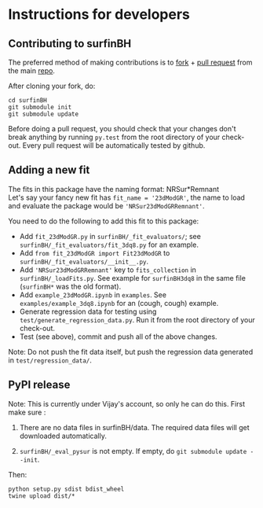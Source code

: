 # Instructions for developers

## Contributing to surfinBH

The preferred method of making contributions is to
[fork](https://help.github.com/articles/fork-a-repo/) + [pull
request](https://help.github.com/articles/about-pull-requests/) from the main
[repo](https://github.com/vijayvarma392/surfinBH).

After cloning your fork, do:

```shell
cd surfinBH
git submodule init
git submodule update
```

Before doing a pull request, you should check that your changes don't break
anything by running `py.test` from the root directory of your check-out. Every
pull request will be automatically tested by github.

## Adding a new fit

The fits in this package have the naming format: NRSur\*Remnant <br/> Let's say your
fancy new fit has `fit_name = '23dModGR'`, the name to load and evaluate the
package would be `'NRSur23dModGRRemnant'`.

You need to do the following to add this fit to this package:

* Add `fit_23dModGR.py` in `surfinBH/_fit_evaluators/`; see
  `surfinBH/_fit_evaluators/fit_3dq8.py` for an example.
* Add `from fit_23dModGR import Fit23dModGR` to
  `surfinBH/_fit_evaluators/__init__.py`.
* Add `'NRSur23dModGRRemnant'` key to `fits_collection` in `surfinBH/_loadFits.py`.
  See example for `surfinBH3dq8` in the same file (`surfinBH*` was the old format).
* Add `example_23dModGR.ipynb` in `examples`. See `examples/example_3dq8.ipynb`
  for an (cough, cough) example.
* Generate regression data for testing using `test/generate_regression_data.py`.
  Run it from the root directory of your check-out.
* Test (see above), commit and push all of the above changes.

Note: Do not push the fit data itself, but push the regression data generated
in `test/regression_data/`.

## PyPI release

Note: This is currently under Vijay's account, so only he can do this.
First make sure :

1. There are no data files in surfinBH/data. The
   required data files will get downloaded automatically.

2. `surfinBH/_eval_pysur` is not empty. If empty, do `git submodule update --init`.

Then:

```shell
python setup.py sdist bdist_wheel
twine upload dist/*
```
